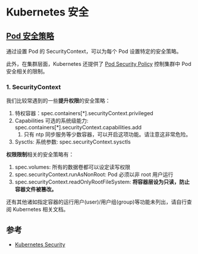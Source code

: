 # Kubernetes 安全


## [Pod 安全策略](https://kubernetes.io/docs/tasks/configure-pod-container/security-context/)

通过设置 Pod 的 SecurityContext，可以为每个 Pod 设置特定的安全策略。

此外，在集群层面，Kubernetes 还提供了 [Pod Security Policy](https://kubernetes.io/docs/concepts/policy/pod-security-policy/) 控制集群中 Pod 安全相关的限制。

### 1. SecurityContext

我们比较常遇到的一些**提升权限**的安全策略：

1. 特权容器：spec.containers[*].securityContext.privileged
2. Capabilities 可选的系统级能力: spec.containers[*].securityContext.capabilities.add
   1. 只有 ntp 同步服务等少数容器，可以开启这项功能。请注意这非常危险。
3. Sysctls: 系统参数: spec.securityContext.sysctls

**权限限制**相关的安全策略有：

1. spec.volumes: 所有的数据卷都可以设定读写权限
2. spec.securityContext.runAsNonRoot: Pod 必须以非 root 用户运行
3. spec.securityContext.readOnlyRootFileSystem: **将容器层设为只读，防止容器文件被篡改。**

还有其他诸如指定容器的运行用户(user)/用户组(group)等功能未列出，请自行查阅 Kubernetes 相关文档。

## 参考

- [Kubernetes Security](https://kubernetes.io/docs/concepts/security/)
